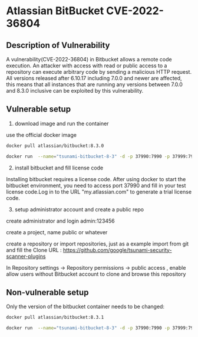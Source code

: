 # Atlassian BitBucket CVE-2022-36804

## Description of Vulnerability

A vulnerability(CVE-2022-36804) in Bitbucket allows a remote code execution.
An attacker with access with read or public access to a
repository can execute arbitrary code by sending a malicious
HTTP request. All versions released after 6.10.17
including 7.0.0 and newer are affected, this means that all
instances that are running any versions between 7.0.0 and
8.3.0 inclusive can be exploited by this vulnerability.

## Vulnerable setup


1. download image and run the container

use the official docker image
```sh
docker pull atlassian/bitbucket:8.3.0

docker run  --name="tsunami-bitbucket-8-3" -d -p 37990:7990 -p 37999:7999 atlassian/bitbucket:8.3.0
```
2. install bitbucket and fill license code

Installing bitbucket requires a license code. After using docker to start the bitbucket environment, you need to access port 37990 and fill in your test license code.Log in to the URL "my.atlassian.com" to generate a trial license code. 

3. setup administrator account and create a public repo

create administrator and login admin:123456

create a project, name public or whatever

create a repository or import repositories, just as a example import from git and fill the Clone URL : https://github.com/google/tsunami-security-scanner-plugins

In Repository settings -> Repository permissions -> public access , enable allow users without Bitbucket account to clone and browse this repository


## Non-vulnerable setup

Only the version of the bitbucket container needs to be changed:

```sh
docker pull atlassian/bitbucket:8.3.1

docker run  --name="tsunami-bitbucket-8-3" -d -p 37990:7990 -p 37999:7999 atlassian/bitbucket:8.3.1
```
